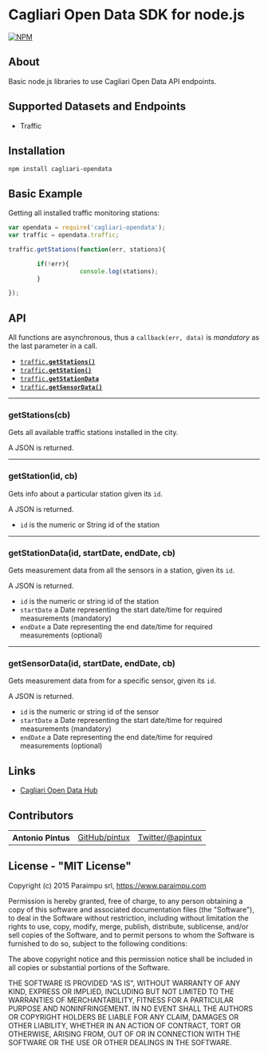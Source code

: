 Cagliari Open Data SDK for node.js
==================================

[![NPM](https://nodei.co/npm/cagliari-opendata.png)](https://nodei.co/npm/cagliari-opendata/)

About
-----


Basic node.js libraries to use Cagliari Open Data API endpoints.


Supported Datasets and Endpoints
--------------------------------

- Traffic

Installation
------------

`npm install cagliari-opendata`

Basic Example
-------------

Getting all installed traffic monitoring stations:

```js
var opendata = require('cagliari-opendata');
var traffic = opendata.traffic;

traffic.getStations(function(err, stations){

        if(!err){
                    console.log(stations);
        }

});
```

API
---

All functions are asynchronous, thus a `callback(err, data)` is *mandatory* as the last parameter in a call.


* <a href="#getStations"><code>traffic.<b>getStations()</b></code></a>
* <a href="#getStation"><code>traffic.<b>getStation()</b></code></a>
* <a href="#getStationData"><code>traffic.<b>getStationData</b></code></a>
* <a href="#getSensorData"><code>traffic.<b>getSensorData()</b></code></a>

----------------------------------------------------------
<a name="getStations"></a>
### getStations(cb)

Gets all available traffic stations installed in the city.

A JSON is returned.

-----------------------------------------------------------
<a name="getStation"></a>
### getStation(id, cb)
Gets info about a particular station given its `id`.

A JSON is returned.

- `id` is the numeric or String id of the station

-----------------------------------------------------------
<a name="getStationData"></a>
### getStationData(id, startDate, endDate, cb)
Gets measurement data from all the sensors in a station, given its `id`.

A JSON is returned.

- `id` is the numeric or string id of the station
- `startDate` a Date representing the start date/time for required measurements (mandatory)
- `endDate` a Date representing the end date/time for required measurements (optional)

------------------------------------------------------------
<a name="getSensorData"></a>
### getSensorData(id, startDate, endDate, cb)
Gets measurement data from for a specific sensor, given its `id`.

A JSON is returned.

- `id` is the numeric or string id of the sensor
- `startDate` a Date representing the start date/time for required measurements (mandatory)
- `endDate` a Date representing the end date/time for required measurements (optional)


Links
-----

- [Cagliari Open Data Hub](http://www.comune.cagliari.it/portale/it/api_rest.page)

Contributors
------------

<table><tbody>
<tr><th align="left">Antonio Pintus</th><td><a href="https://github.com/pintux">GitHub/pintux</a></td><td><a href="https://twitter.com/apintux">Twitter/@apintux</a></td></tr>

</tbody></table>


License - "MIT License"
-----------------------
Copyright (c) 2015 Paraimpu srl, https://www.paraimpu.com

Permission is hereby granted, free of charge, to any person obtaining a copy of this software and associated documentation files (the "Software"), to deal in the Software without restriction, including without limitation the rights to use, copy, modify, merge, publish, distribute, sublicense, and/or sell copies of the Software, and to permit persons to whom the Software is furnished to do so, subject to the following conditions:

The above copyright notice and this permission notice shall be included in all copies or substantial portions of the Software.

THE SOFTWARE IS PROVIDED "AS IS", WITHOUT WARRANTY OF ANY KIND, EXPRESS OR IMPLIED, INCLUDING BUT NOT LIMITED TO THE WARRANTIES OF MERCHANTABILITY, FITNESS FOR A PARTICULAR PURPOSE AND NONINFRINGEMENT. IN NO EVENT SHALL THE AUTHORS OR COPYRIGHT HOLDERS BE LIABLE FOR ANY CLAIM, DAMAGES OR OTHER LIABILITY, WHETHER IN AN ACTION OF CONTRACT, TORT OR OTHERWISE, ARISING FROM, OUT OF OR IN CONNECTION WITH THE SOFTWARE OR THE USE OR OTHER DEALINGS IN THE SOFTWARE.
